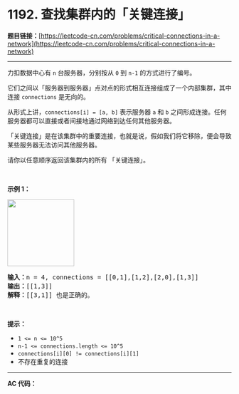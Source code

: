 # 1192. 查找集群内的「关键连接」

**题目链接：**[https://leetcode-cn.com/problems/critical-connections-in-a-network](https://leetcode-cn.com/problems/critical-connections-in-a-network)

---

<div class="content__1Y2H">
 <div class="notranslate">
  <p>力扣数据中心有&nbsp;<code>n</code>&nbsp;台服务器，分别按从&nbsp;<code>0</code>&nbsp;到&nbsp;<code>n-1</code>&nbsp;的方式进行了编号。</p> 
  <p>它们之间以「服务器到服务器」点对点的形式相互连接组成了一个内部集群，其中连接&nbsp;<code>connections</code> 是无向的。</p> 
  <p>从形式上讲，<code>connections[i] = [a, b]</code>&nbsp;表示服务器 <code>a</code>&nbsp;和 <code>b</code>&nbsp;之间形成连接。任何服务器都可以直接或者间接地通过网络到达任何其他服务器。</p> 
  <p>「关键连接」是在该集群中的重要连接，也就是说，假如我们将它移除，便会导致某些服务器无法访问其他服务器。</p> 
  <p>请你以任意顺序返回该集群内的所有 「关键连接」。</p> 
  <p>&nbsp;</p> 
  <p><strong>示例 1：</strong></p> 
  <p><strong><img style="width: 150px;" src="https://assets.leetcode-cn.com/aliyun-lc-upload/original_images/critical-connections-in-a-network.png" alt=""></strong></p> 
  <pre class="language-text"><strong>输入：</strong>n = 4, connections = [[0,1],[1,2],[2,0],[1,3]]
<strong>输出：</strong>[[1,3]]
<strong>解释：</strong>[[3,1]] 也是正确的。</pre> 
  <p>&nbsp;</p> 
  <p><strong>提示：</strong></p> 
  <ul> 
   <li><code>1 &lt;= n &lt;= 10^5</code></li> 
   <li><code>n-1 &lt;= connections.length &lt;= 10^5</code></li> 
   <li><code>connections[i][0] != connections[i][1]</code></li> 
   <li>不存在重复的连接</li> 
  </ul> 
 </div>
</div>

---

**AC 代码：**

```java

```